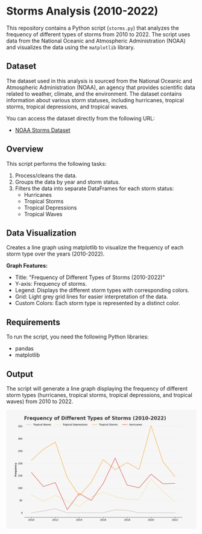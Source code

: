 # Storms Analysis (2010-2022)

This repository contains a Python script (`storms.py`) that analyzes the frequency of different types of storms from 2010 to 2022. The script uses data from the National Oceanic and Atmospheric Administration (NOAA) and visualizes the data using the `matplotlib` library.

## Dataset
The dataset used in this analysis is sourced from the National Oceanic and Atmospheric Administration (NOAA), an agency that provides scientific data related to weather, climate, and the environment. The dataset contains information about various storm statuses, including hurricanes, tropical storms, tropical depressions, and tropical waves.

You can access the dataset directly from the following URL:
- [NOAA Storms Dataset](https://raw.githubusercontent.com/JosephBARBIERDARNAL/data-matplotlib-journey/refs/heads/main/storms/storms.csv)

## Overview

This script performs the following tasks:
1. Process/cleans the data.
2. Groups the data by year and storm status.
3. Filters the data into separate DataFrames for each storm status:
    - Hurricanes
    - Tropical Storms
    - Tropical Depressions
    - Tropical Waves

## Data Visualization
Creates a line graph using matplotlib to visualize the frequency of each storm type over the years (2010-2022).

<b> Graph Features: </b>
- Title: "Frequency of Different Types of Storms (2010-2022)"
- Y-axis: Frequency of storms.
- Legend: Displays the different storm types with corresponding colors.
- Grid: Light grey grid lines for easier interpretation of the data.
- Custom Colors: Each storm type is represented by a distinct color.

## Requirements
To run the script, you need the following Python libraries:
- pandas
- matplotlib

## Output
The script will generate a line graph displaying the frequency of different storm types (hurricanes, tropical storms, tropical depressions, and tropical waves) from 2010 to 2022.

![Frequency of Different Types of Storms (2010-2022)](storms.png)
